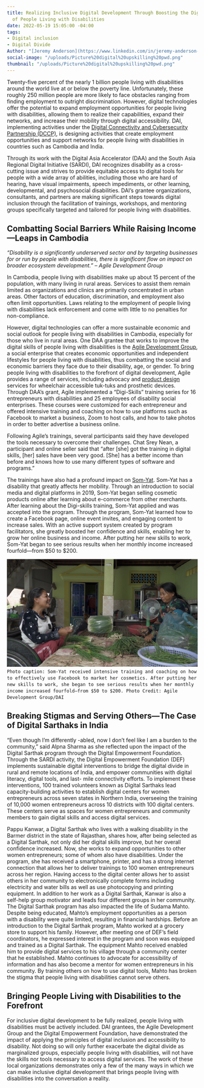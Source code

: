 ```yaml
---
title: Realizing Inclusive Digital Development Through Boosting the Digital Skills
  of People Living with Disabilities
date: 2022-05-19 15:05:00 -04:00
tags:
- Digital inclusion
- Digital Divide
Author: "[Jeremy Anderson](https://www.linkedin.com/in/jeremy-anderson-2b69391b6/)"
social-image: "/uploads/Picture%20digital%20upskilling%20pwd.png"
thumbnail: "/uploads/Picture%20digital%20upskilling%20pwd.png"
---
```


Twenty-five percent of the nearly 1 billion people living with disabilities around the world live at or below the poverty line. Unfortunately, these roughly 250 million people are more likely to face obstacles ranging from finding employment to outright discrimination. However, digital technologies offer the potential to expand employment opportunities for people living with disabilities, allowing them to realize their capabilities, expand their networks, and increase their mobility through digital accessibility. DAI, implementing activities under the [Digital Connectivity and Cybersecurity Partnership (DCCP)](https://www.state.gov/digital-connectivity-and-cybersecurity-partnership/), is designing activities that create employment opportunities and support networks for people living with disabilities in countries such as Cambodia and India. 

Through its work with the Digital Asia Accelerator (DAA) and the South Asia Regional Digital Initiative (SARDI), DAI recognizes disability as a cross-cutting issue and strives to provide equitable access to digital tools for people with a wide array of abilities, including those who are hard of hearing, have visual impairments, speech impediments, or other learning, developmental, and psychosocial disabilities. DAI’s grantee organizations, consultants, and partners are making significant steps towards digital inclusion through the facilitation of trainings, workshops, and mentoring groups specifically targeted and tailored for people living with disabilities. 

<!--more-->

## Combatting Social Barriers While Raising Income—Leaps in Cambodia

*“Disability is a significantly underserved sector and by targeting businesses for or run by people with disabilities, there is significant flow on impact on broader ecosystem development.” – Agile Development Group*

In Cambodia, people living with disabilities make up about 15 percent of the population, with many living in rural areas. Services to assist them remain limited as organizations and clinics are primarily concentrated in urban areas. Other factors of education, discrimination, and employment also often limit opportunities. Laws relating to the employment of people living with disabilities lack enforcement and come with little to no penalties for non-compliance. 

However, digital technologies can offer a more sustainable economic and social outlook for people living with disabilities in Cambodia, especially for those who live in rural areas. One DAA grantee that works to improve the digital skills of people living with disabilities is the [Agile Development Group](https://agiledg.com/about-us/), a social enterprise that creates economic opportunities and independent lifestyles for people living with disabilities, thus combatting the social and economic barriers they face due to their disability, age, or gender. To bring people living with disabilities to the forefront of digital development, Agile provides a range of services, including advocacy and [product design](https://agiledg.com/overview/) services for wheelchair accessible tuk-tuks and prosthetic devices. Through DAA’s grant, Agile implemented a “Digi-Skills”  training series for 16 entrepreneurs with disabilities and 25 employees of disability social enterprises. These courses were customized for each entrepreneur and offered intensive training and coaching on how to use platforms such as Facebook to market a business, Zoom to host calls, and how to take photos in order to better advertise a business online. 

Following Agile’s trainings, several participants said they have developed the tools necessary to overcome their challenges. Chat Srey Nean, a participant and online seller said that “after [she] got the training in digital skills, [her] sales have been very good. [She] has a better income than before and knows how to use many different types of software and programs.” 

The trainings have also had a profound impact on [Som-Yat](https://www.facebook.com/USAIDCambodia/videos/659453768732004/). Som-Yat has a disability that greatly affects her mobility. Through an introduction to social media and digital platforms in 2019, Som-Yat began selling cosmetic products online after learning about e-commerce from other merchants. After learning about the Digi-skills training, Som-Yat applied and was accepted into the program. Through the program, Som-Yat learned how to create a Facebook page, online event invites, and engaging content to increase sales. With an active support system created by program facilitators, she greatly boosted her confidence and skills, enabling her to grow her online business and income. After putting her new skills to work, Som-Yat began to see serious results when her monthly income increased fourfold—from $50 to $200.

![Picture digital upskilling pwd.png](/uploads/Picture%20digital%20upskilling%20pwd.png) `Photo caption: Som-Yat received intensive training and coaching on how to effectively use Facebook to market her cosmetics. After putting her new skills to work, she began to see serious results when her monthly income increased fourfold—from $50 to $200. Photo Credit: Agile Development Group/DAI`

## Breaking Stigmas and Serving Others—The Case of Digital Sarthaks in India

“Even though I’m differently -abled, now I don’t feel like I am a burden to the community,” said Alpna Sharma as she reflected upon the impact of the Digital Sarthak program through the Digital Empowerment Foundation. 
Through the SARDI activity, the Digital Empowerment Foundation (DEF) implements sustainable digital interventions to bridge the digital divide in rural and remote locations of India, and empower communities with digital literacy, digital tools, and last- mile connectivity efforts. To implement these interventions, 100 trained volunteers known as Digital Sarthaks  lead capacity-building activities to establish digital centers for women entrepreneurs across seven states in Northern India, overseeing the training of 10,000 women entrepreneurs across 10 districts with 100 digital centers. These centers serve as spaces for women entrepreneurs and community members to gain digital skills and access digital services. 

Pappu Kanwar, a Digital Sarthak who lives with a walking disability in the Barmer district in the state of Rajasthan, shares how, after being selected as a Digital Sarthak, not only did her digital skills improve, but her overall confidence increased. Now, she works to expand opportunities to other women entrepreneurs; some of whom also have disabilities. Under the program, she has received a smartphone, printer, and has a strong internet connection that allows her to deliver trainings to 100 women entrepreneurs across her region. Having access to the digital center allows her to assist others in her community to electronically complete forms including electricity and water bills as well as use photocopying and printing equipment. In addition to her work as a Digital Sarthak, Kanwar is also a self-help group motivator and leads four different groups in her community. 
The Digital Sarthak program has also impacted the life of Sudama Mahto. Despite being educated, Mahto’s employment opportunities as a person with a disability were quite limited, resulting in financial hardships. Before an introduction to the Digital Sarthak program, Mahto worked at a grocery store to support his family. However, after meeting one of DEF’s field coordinators, he expressed interest in the program and soon was equipped and trained as a Digital Sarthak. The equipment Mahto received enabled him to provide digital services to his village through a community center that he established. Mahto continues to advocate for accessibility of information and has also become a mentor for women entrepreneurs in his community. By training others on how to use digital tools, Mahto has broken the stigma that people living with disabilities cannot serve others. 

## Bringing People Living with Disabilities to the Forefront

For inclusive digital development to be fully realized, people living with disabilities must be actively included. DAI grantees, the Agile Development Group and the Digital Empowerment Foundation, have demonstrated the impact of applying the principles of digital inclusion and accessibility to disability. Not doing so will only further exacerbate the digital divide as marginalized groups, especially people living with disabilities, will not have the skills nor tools necessary to access digital services. The work of these local organizations demonstrates only a few of the many ways in which we can make inclusive digital development that brings people living with disabilities into the conversation a reality. 